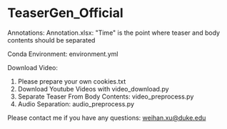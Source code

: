 # TeaserGen_Official

Annotations:
Annotation.xlsx: "Time" is the point where teaser and body contents should be separated

Conda Environment: environment.yml

Download Video:
1) Please prepare your own cookies.txt
2) Download Youtube Videos with video_download.py
3) Separate Teaser From Body Contents: video_preprocess.py
4) Audio Separation: audio_preprocess.py


Please contact me if you have any questions: weihan.xu@duke.edu